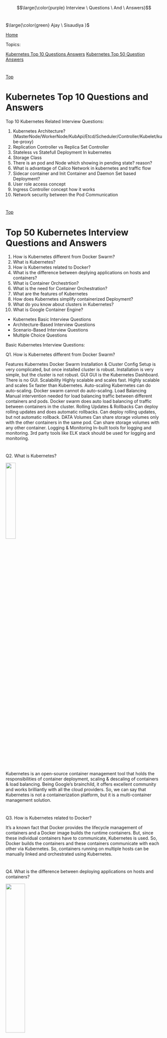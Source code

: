 
$$\large{\color{purple} Interview \ Questions \ And \ Answers}$$ <br />

$\large{\color{green} Ajay \ Sisaudiya }$

[Home](#all-file-links.md)

<a name="top"></a>    

Topics:

[Kubernetes Top 10 Questions Answers](#kubernetes-Q-A-1)
[Kubernetes Top 50 Question Answers](#kubernetes-Q-A-2)





#

[Top](#top)
<a name="kubernetes-Q-A-1"></a>

# Kubernetes Top 10 Questions and Answers


Top 10 Kubernetes Related Interview Questions:

1. Kubernetes Architecture? (MasterNode/WorkerNode/KubApi/Etcd/Scheduler/Controller/Kubelet/kube-proxy)
2. Replication Controller vs Replica Set Controller
3. Stateless vs Statefull Deployment In kubernetes
4. Storage Class
5. There is an pod and Node which showing in pending state? reason?
6. What is advantage of Calico Network in kubernetes and traffic flow
7. Sidecar container and Init Container and Daemon Set based Deployment?
8. User role access concept
9. Ingress Controller concept how it works
10. Network security between the Pod Communication





#
[Top](#top)
<a name="kubernetes-Q-A-2"></a>

# Top 50 Kubernetes Interview Questions and Answers

1. How is Kubernetes different from Docker Swarm?
2. What is Kubernetes?
3. How is Kubernetes related to Docker?
4. What is the difference between deplying applications on hosts and containers?
5. What is Container Orchestrtion?
6. What is the need for Container Orchestration?
7. What are the features of Kubernetes
8. How does Kubernetes simplify containerized Deployment?
9. What do you know about clusters in Kubernetes?
10. What is Google Container Engine?


* Kubernetes Basic Interview Questions
* Architecture-Based Interview Questions
* Scenario-Based Interview Questions
* Multiple Choice Questions
    
    
    
Basic Kubernetes Interview Questions: 

Q1. How is Kubernetes different from Docker Swarm?

    
Features	Kubernetes	Docker Swarm
Installation & Cluster Config	Setup is very complicated, but once installed cluster is robust.	Installation is very simple, but the cluster is not robust.
GUI	GUI is the Kubernetes Dashboard.	There is no GUI.
Scalability	Highly scalable and scales fast.	Highly scalable and scales 5x faster than Kubernetes.
Auto-scaling	Kubernetes can do auto-scaling.	Docker swarm cannot do auto-scaling.
Load Balancing	Manual intervention needed for load balancing traffic between different containers and pods.	Docker swarm does auto load balancing of traffic between containers in the cluster.
Rolling Updates & Rollbacks	Can deploy rolling updates and does automatic rollbacks.	Can deploy rolling updates, but not automatic rollback.
DATA Volumes	Can share storage volumes only with the other containers in the same pod.	Can share storage volumes with any other container.
Logging & Monitoring	In-built tools for logging and monitoring.	3rd party tools like ELK stack should be used for logging and monitoring.

#
Q2. What is Kubernetes?

<img src="https://d1jnx9ba8s6j9r.cloudfront.net/blog/wp-content/uploads/2018/08/q1-1.png" width=25%>

Kubernetes is an open-source container management tool that holds the responsibilities of container deployment, scaling & descaling of containers & load balancing. Being Google’s brainchild, it offers excellent community and works brilliantly with all the cloud providers. So, we can say that Kubernetes is not a containerization platform, but it is a multi-container management solution. 

#
Q3. How is Kubernetes related to Docker?

It’s a known fact that Docker provides the lifecycle management of containers and a Docker image builds the runtime containers. But, since these individual containers have to communicate, Kubernetes is used. So, Docker builds the containers and these containers communicate with each other via Kubernetes. So, containers running on multiple hosts can be manually linked and orchestrated using Kubernetes.

#
Q4. What is the difference between deploying applications on hosts and containers?

<img src="https://d1jnx9ba8s6j9r.cloudfront.net/blog/wp-content/uploads/2018/08/Application-768x472.png" width=35%>

Deploying Applications On Host vs Containers:


Refer to the above diagram. The left side architecture represents deploying applications on hosts. So, this kind of architecture will have an operating system and then the operating system will have a kernel that will have various libraries installed on the operating system needed for the application. So, in this kind of framework you can have n number of applications and all the applications will share the libraries present in that operating system whereas while deploying applications in containers the architecture is a little different.

This kind of architecture will have a kernel and that is the only thing that’s going to be the only thing common between all the applications. So, if there’s a particular application that needs Java then that particular application we’ll get access to Java and if there’s another application that needs Python then only that particular application will have access to Python.

The individual blocks that you can see on the right side of the diagram are basically containerized and these are isolated from other applications. So, the applications have the necessary libraries and binaries isolated from the rest of the system, and cannot be encroached by any other application.

#

Q5. What is Container Orchestration?

Consider a scenario where you have 5-6 microservices for an application. Now, these microservices are put in individual containers, but won’t be able to communicate without container orchestration. So, as orchestration means the amalgamation of all instruments playing together in harmony in music, similarly container orchestration means all the services in individual containers working together to fulfill the needs of a single server.


#
Q6. What is the need for Container Orchestration?

Consider you have 5-6 microservices for a single application performing various tasks, and all these microservices are put inside containers. Now, to make sure that these containers communicate with each other we need container orchestration.

<img src="https://d1jnx9ba8s6j9r.cloudfront.net/blog/wp-content/uploads/2018/08/5-1.png" width=40%>

Challenges Without Container Orchestration

As you can see in the above diagram, there were also many challenges that came into place without the use of container orchestration. So, to overcome these challenges the container orchestration came into place.


#
Q7. What are the features of Kubernetes?

The features of Kubernetes, are as follows:

<img src="https://d1jnx9ba8s6j9r.cloudfront.net/blog/wp-content/uploads/2018/08/7.png" width=40%>


#
Q8. How does Kubernetes simplify containerized Deployment?

As a typical application would have a cluster of containers running across multiple hosts, all these containers would need to talk to each other. So, to do this you need something big that would load balance, scale & monitor the containers. Since Kubernetes is cloud-agnostic and can run on any public/private providers it must be your choice simplify containerized deployment.

#
Q9. What do you know about clusters in Kubernetes?

The fundamental behind Kubernetes is that we can enforce the desired state management, by which I mean that we can feed the cluster services of a specific configuration, and it will be up to the cluster services to go out and run that configuration in the infrastructure.


<img src="https://d1jnx9ba8s6j9r.cloudfront.net/blog/wp-content/uploads/2018/08/Containers-1.png" width=35%>

Representation Of Kubernetes Cluster 

So, as you can see in the above diagram, the deployment file will have all the configurations required to be fed into the cluster services. Now, the deployment file will be fed to the API and then it will be up to the cluster services to figure out how to schedule these pods in the environment and make sure that the right number of pods are running.

So, the API which sits in front of services, the worker nodes & the Kubelet process that the nodes run, all together make up the Kubernetes Cluster.


#

Q10. What is Google Container Engine?

Google Container Engine (GKE) is an open-source management platform for Docker containers and clusters. This Kubernetes based engine supports only those clusters which run within Google’s public cloud services.


#
Q11.  What is Heapster?

Heapster is a cluster-wide aggregator of data provided by Kubelet running on each node. This container management tool is supported natively on Kubernetes cluster and runs as a pod, just like any other pod in the cluster. So, it basically discovers all nodes in the cluster and queries usage information from the Kubernetes nodes in the cluster, via on-machine Kubernetes agent.
Q12.  What is Minikube?

Minikube is a tool that makes it easy to run Kubernetes locally. This runs a single-node Kubernetes cluster inside a virtual machine.

#
Q13.  What is Kubectl?

Kubectl is the platform using which you can pass commands to the cluster. So, it basically provides the CLI to run commands against the Kubernetes cluster with various ways to create and manage the Kubernetes component.

#
Q14.  What is Kubelet?

This is an agent service which runs on each node and enables the slave to communicate with the master. So, Kubelet works on the description of containers provided to it in the PodSpec and makes sure that the containers described in the PodSpec are healthy and running.


#
Q15. What do you understand by a node in Kubernetes?

<img src="https://d1jnx9ba8s6j9r.cloudfront.net/blog/wp-content/uploads/2018/08/15-1.png" width=50%>


Node In Kubernetes 


#
Architecture-Based Kubernetes Interview Questions

This section of questions will deal with the questions related to the architecture of Kubernetes.

#
Q1. What are the different components of Kubernetes Architecture?

The Kubernetes Architecture has mainly 2 components – the master node and the worker node. As you can see in the below diagram, the master and the worker nodes have many inbuilt components within them. The master node has the kube-controller-manager, kube-apiserver, kube-scheduler, etcd. Whereas the worker node has kubelet and kube-proxy running on each node.



<img src="https://d1jnx9ba8s6j9r.cloudfront.net/blog/wp-content/uploads/2018/08/16-1.png" width=50%>

Architecture Of Kubernetes

#

Q2. What do you understand by Kube-proxy?

Kube-proxy can run on each and every node and can do simple TCP/UDP packet forwarding across backend network service. So basically, it is a network proxy that reflects the services as configured in Kubernetes API on each node. So, the Docker-linkable compatible environment variables provide the cluster IPs and ports which are opened by proxy.


#
Q3.  Can you brief on the working of the master node in Kubernetes?

Kubernetes master controls the nodes and inside the nodes the containers are present. Now, these individual containers are contained inside pods and inside each pod, you can have a various number of containers based upon the configuration and requirements. So, if the pods have to be deployed, then they can either be deployed using user interface or command-line interface. Then, these pods are scheduled on the nodes, and based on the resource requirements, the pods are allocated to these nodes. The kube-apiserver makes sure that there is communication established between the Kubernetes node and the master components.



<img src="https://d1jnx9ba8s6j9r.cloudfront.net/blog/wp-content/uploads/2018/08/18-1.png" width=35%>

Representation Of Kubernetes Master Node


#
Q4.  What is the role of kube-apiserver and kube-scheduler?

The kube – apiserver follows the scale-out architecture and is the front end of the master node control panel. This exposes all the APIs of the Kubernetes Master node components and is responsible for establishing communication between Kubernetes Node and the Kubernetes master components.

The kube-scheduler is responsible for distributing and managing the workload on the worker nodes. So, it selects the most suitable node to run the unscheduled pod based on resource requirements and keeps track of resource utilization. It ensures that the workload is not scheduled on already full nodes.



#
Q5.  Can you brief me about the Kubernetes controller manager?

Multiple controller processes run on the master node but are compiled together to run as a single process: the Kubernetes Controller Manager. So, Controller Manager is a daemon that embeds controllers and does namespace creation and garbage collection. It owns the responsibility and communicates with the API server to manage the end-points.

So, the different types of controller manager running on the master node are :
Types Of Controllers - Kubernetes Interview Questions - Edureka


<img src="https://d1jnx9ba8s6j9r.cloudfront.net/blog/wp-content/uploads/2018/08/25-1.png" width=35%>

Types Of Controllers

#

Q6.  What is ETCD?

Etcd is written in Go programming language and is a distributed key-value store used for coordinating distributed work. So, Etcd stores the configuration data of the Kubernetes cluster, representing the state of the cluster at any given point in time.

#
Q7. What are the different types of services in Kubernetes? 

The following are the different types of services used:

<img src="https://d1jnx9ba8s6j9r.cloudfront.net/blog/wp-content/uploads/2018/08/22-1.png" width=35%>

Types Of Services


#
Q8. What do you understand by load balancer in Kubernetes?

A load balancer is one of the most common and standard ways of exposing service. There are two types of load balancer used based on the working environment i.e. either the Internal Load Balancer or the External Load Balancer. The Internal Load Balancer automatically balances load and allocates the pods with the required configuration whereas the External Load Balancer directs the traffic from the external load to the backend pods.
Kubernetes Interview Questions


#


Kubernetes Interview Questions


#
Q9. What is Ingress network, and how does it work?

Ingress network is a collection of rules that acts as an entry point to the Kubernetes cluster. This allows inbound connections, which can be configured to give services externally through reachable URLs, load balance traffic, or by offering name-based virtual hosting. So, Ingress is an API object that manages external access to the services in a cluster, usually by HTTP and is the most powerful way of exposing service.

Now, let me explain to you the working of Ingress network with an example.

There are 2 nodes having the pod and root network namespaces with a Linux bridge. In addition to this, there is also a new virtual ethernet device called flannel0(network plugin) added to the root network.


Now, suppose we want the packet to flow from pod1 to pod 4. Refer to the below diagram.

Ingress Network


<img src="https://d1jnx9ba8s6j9r.cloudfront.net/blog/wp-content/uploads/2018/08/Pods.png" width=35%>

    
 Working Of Ingress Network
 
 
 

    So, the packet leaves pod1’s network at eth0 and enters the root network at veth0.
    Then it is passed on to cbr0, which makes the ARP request to find the destination and it is found out that nobody on this node has the destination IP address.
    So, the bridge sends the packet to flannel0 as the node’s route table is configured with flannel0.
    Now, the flannel daemon talks to the API server of Kubernetes to know all the pod IPs and their respective nodes to create mappings for pods IPs to node IPs.
    The network plugin wraps this packet in a UDP packet with extra headers changing the source and destination IP’s to their respective nodes and sends this packet out via eth0.
    Now, since the route table already knows how to route traffic between nodes, it sends the packet to the destination node2.
    The packet arrives at eth0 of node2 and goes back to flannel0 to de-capsulate and emits it back in the root network namespace.
    Again, the packet is forwarded to the Linux bridge to make an ARP request to find out the IP that belongs to veth1.
    The packet finally crosses the root network and reaches the destination Pod4. 
     
    
    
#
Q10.  What do you understand by Cloud controller manager?

The Cloud Controller Manager is responsible for persistent storage, network routing, abstracting the cloud-specific code from the core Kubernetes specific code, and managing the communication with the underlying cloud services. It might be split out into several different containers depending on which cloud platform you are running on and then it enables the cloud vendors and Kubernetes code to be developed without any inter-dependency. So, the cloud vendor develops their code and connects with the Kubernetes cloud-controller-manager while running the Kubernetes.

The various types of cloud controller manager are as follows:

Types of Cloud Controller Manager



<img src="https://d1jnx9ba8s6j9r.cloudfront.net/blog/wp-content/uploads/2018/08/20-2.png" width=35%>
   
      
Types Of Cloud Controller Manager    
    
#
    
Q11. What is Container resource monitoring?

As for users, it is really important to understand the performance of the application and resource utilization at all the different abstraction layer, Kubernetes factored the management of the cluster by creating abstraction at different levels like container, pods, services and whole cluster. Now, each level can be monitored and this is nothing but Container resource monitoring.

The various container resource monitoring tools are as follows:

<img src="https://d1jnx9ba8s6j9r.cloudfront.net/blog/wp-content/uploads/2018/08/26.png" width=35%>
          


Container Resource Monitoring Tools

    
#

Q12. What is the difference between a replica set and a replication controller?

Replica Set and Replication Controller do almost the same thing. Both ensure that a specified number of pod replicas are running at any given time. The difference comes with the usage of selectors to replicate pods. Replica Set uses Set-Based selectors while replication controllers use Equity-Based selectors.

    Equity-Based Selectors: This type of selector allows filtering by label key and values. So, in layman’s terms, the equity-based selector will only look for the pods with the exact same phrase as the label.
    
    Example: Suppose your label key says app=nginx; then, with this selector, you can only look for those pods with label app equal to nginx.
    Selector-Based Selectors: This type of selector allows filtering keys according to a set of values. So, in other words, the selector-based selector will look for pods whose label has been mentioned in the set.
    
    Example: Say your label key says app in (Nginx, NPS, Apache). Then, with this selector, if your app is equal to any of Nginx, NPS, or Apache, the selector will take it as a true result.    
    
    
#
Q13. What is a Headless Service?

Headless Service is similar to that of a ‘Normal’ service but does not have a Cluster IP. This service enables you to directly reach the pods without the need to access them through a proxy.


#

Q14. What are the best security measures that you can take while using Kubernetes?

The following are the best security measures that you can follow while using Kubernetes:


Security Measures


<img src="https://d1jnx9ba8s6j9r.cloudfront.net/blog/wp-content/uploads/2018/08/26.png" width=35%>
   


Best Security Mesures


#
Q15. What are federated clusters?

Multiple Kubernetes clusters can be managed as a single cluster with the help of federated clusters. So, you can create multiple Kubernetes clusters within a data center/cloud and use federation to control/manage them all at one place.


The federated clusters can achieve this by doing the following two things. Refer to the below diagram.


<img src="https://d1jnx9ba8s6j9r.cloudfront.net/blog/wp-content/uploads/2018/08/30.png" width=35%>
  
Federated Clusters


#
***Scenario-Based Interview Questions***

Scenario 1: Suppose a company built on monolithic architecture handles numerous products. Now, as the company expands in today’s scaling industry, their monolithic architecture started causing problems.

How do you think the company shifted from monolithic to microservices and deploy their services containers?

Solution:

As the company’s goal is to shift from their monolithic application to microservices, they can end up building piece by piece, in parallel and just switch configurations in the background. Then they can put each of these built-in microservices on the Kubernetes platform. So, they can start by migrating their services once or twice and monitor them to make sure everything is running stable. Once they feel everything is going good, then they can migrate the rest of the application into their Kubernetes cluster.

Scenario 2: Consider a multinational company with a very much distributed system, with a large number of data centers, virtual machines, and many employees working on various tasks.

How do you think can such a company manage all the tasks in a consistent way with Kubernetes?

Solution:

As all of us know that I.T. departments launch thousands of containers, with tasks running across a numerous number of nodes across the world in a distributed system.

In such a situation the company can use something that offers them agility, scale-out capability, and DevOps practice to the cloud-based applications.

So, the company can, therefore, use Kubernetes to customize their scheduling architecture and support multiple container formats. This makes it possible for the affinity between container tasks that gives greater efficiency with an extensive support for various container networking solutions and container storage.

Scenario 3: Consider a situation, where a company wants to increase its efficiency and the speed of its technical operations by maintaining minimal costs.


How do you think the company will try to achieve this?

Solution:

The company can implement the DevOps methodology, by building a CI/CD pipeline, but one problem that may occur here is the configurations may take time to go up and running. So, after implementing the CI/CD pipeline the company’s next step should be to work in the cloud environment. Once they start working on the cloud environment, they can schedule containers on a cluster and can orchestrate with the help of Kubernetes. This kind of approach will help the company reduce their deployment time, and also get faster across various environments.

Scenario 4:  Suppose a company wants to revise it’s deployment methods and wants to build a platform which is much more scalable and responsive.

How do you think this company can achieve this to satisfy their customers?

Solution:

In order to give millions of clients the digital experience they would expect, the company needs a platform that is scalable, and responsive, so that they could quickly get data to the client website. Now, to do this the company should move from their private data centers (if they are using any) to any cloud environment such as AWS. Not only this, but they should also implement the microservice architecture so that they can start using Docker containers. Once they have the base framework ready, then they can start using the best orchestration platform available i.e. Kubernetes. This would enable the teams to be autonomous in building applications and delivering them very quickly.

Scenario 5: Consider a multinational company with a very much distributed system, looking forward to solving the monolithic code base problem.

How do you think the company can solve their problem?

Solution

Well, to solve the problem, they can shift their monolithic code base to a microservice design and then each and every microservices can be considered as a container. So, all these containers can be deployed and orchestrated with the help of Kubernetes.



Scenario 6: All of us know that the shift from monolithic to microservices solves the problem from the development side, but increases the problem at the deployment side.

How can the company solve the problem on the deployment side?

Solution

The team can experiment with container orchestration platforms, such as Kubernetes and run it in data centers. So, with this, the company can generate a templated application, deploy it within five minutes, and have actual instances containerized in the staging environment at that point. This kind of Kubernetes project will have dozens of microservices running in parallel to improve the production rate as even if a node goes down, then it can be rescheduled immediately without performance impact.

Scenario 7:  Suppose a company wants to optimize the distribution of its workloads, by adopting new technologies.

How can the company achieve this distribution of resources efficiently?

Solution

The solution to this problem is none other than Kubernetes. Kubernetes makes sure that the resources are optimized efficiently, and only those resources are used which are needed by that particular application. So, with the usage of the best container orchestration tool, the company can achieve the distribution of resources efficiently.

Scenario 8: Consider a carpooling company wants to increase their number of servers by simultaneously scaling their platform.

How do you think will the company deal with the servers and their installation?

Solution

The company can adopt the concept of containerization. Once they deploy all their application into containers, they can use Kubernetes for orchestration and use container monitoring tools like Prometheus to monitor the actions in containers. So, with such usage of containers, giving them better capacity planning in the data center because they will now have fewer constraints due to this abstraction between the services and the hardware they run on.

Scenario 9: Consider a scenario where a company wants to provide all the required hand-outs to its customers having various environments.

How do you think they can achieve this critical target in a dynamic manner?

Solution

The company can use Docker environments, to put together a cross-sectional team to build a web application using Kubernetes. This kind of framework will help the company achieve the goal of getting the required things into production within the shortest time frame. So, with such a machine running, the company can give the hands-outs to all the customers having various environments.

Scenario 10: Suppose a company wants to run various workloads on different cloud infrastructure from bare metal to a public cloud.

How will the company achieve this in the presence of different interfaces?

Solution

The company can decompose its infrastructure into microservices and then adopt Kubernetes. This will let the company run various workloads on different cloud infrastructures.



Multiple Choice Interview Questions

This section of questions will consist of multiple-choice interview questions, that are frequently asked in interviews.

Q1. What are minions in the Kubernetes cluster? 

    They are components of the master node.
    They are the work-horse / worker node of the cluster.[Ans]
    They are monitoring engine used widely in kubernetes.
    They are docker container service.

Q2. Kubernetes cluster data is stored in which of the following?



    Kube-apiserver
    Kubelet
    Etcd[Ans]
    None of the above

Q3. Which of them is a Kubernetes Controller?

    ReplicaSet
    Deployment
    Rolling Updates
    Both ReplicaSet and Deployment[Ans]

Q4. Which of the following are core Kubernetes objects?

    Pods
    Services
    Volumes
    All of the above[Ans]

Q5. The Kubernetes Network proxy runs on which node?

    Master Node
    Worker Node
    All the nodes[Ans]
    None of the above

Q6. What are the responsibilities of a node controller?

    To assign a CIDR block to the nodes
    To maintain the list of nodes
    To monitor the health of the nodes
    All of the above[Ans]

Q7. What are the responsibilities of Replication Controller?

    Update or delete multiple pods with a single command
    Helps to achieve the desired state
    Creates a new pod, if the existing pod crashes
    All of the above[Ans]

Q8. How to define a service without a selector?

    Specify the external name[Ans]
    Specify an endpoint with IP Address and port
    Just by specifying the IP address
    Specifying the label and api-version

Q9. What did the 1.8 version of Kubernetes introduce?

    Taints and Tolerations[Ans]
    Cluster level Logging
    Secrets
    Federated Clusters

Q10. The handler invoked by Kubelet to check if a container’s IP address is open or not is?

    HTTPGetAction
    ExecAction
    TCPSocketAction[Ans]
    None of the above




:end:
